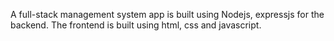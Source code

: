 A full-stack management system app is built using Nodejs, expressjs for the backend. The frontend is built using html, css and javascript.